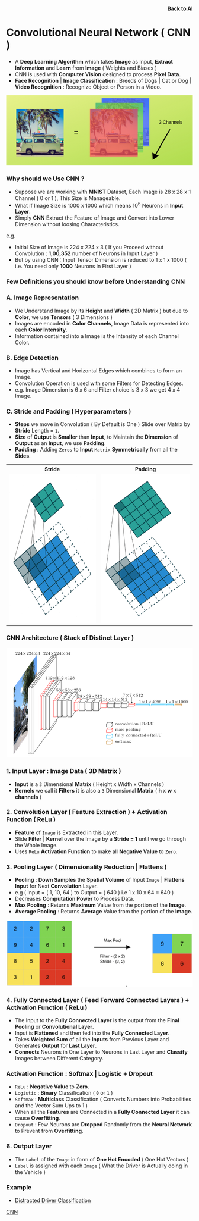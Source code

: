<h4 align=right><a href="https://github.com/KIRANKUMAR7296/Library/blob/main/AI/AI.md">Back to AI</a></h4>

# Convolutional Neural Network ( CNN )

- A **Deep Learning Algorithm** which takes **Image** as Input, **Extract Information** and **Learn** from **Image** ( Weights and Biases )
- CNN is used with **Computer Vision** designed to process **Pixel Data**.
- **Face Recognition** | **Image Classification** : Breeds of Dogs | Cat or Dog | **Video Recognition** : Recognize Object or Person in a Video.

![Channels](Image/3Channels.png)

### Why should we Use CNN ?
- Suppose we are working with **MNIST** Dataset, Each Image is 28 x 28 x 1 Channel ( 0 or 1 ), This Size is Manageable.
- What if Image Size is 1000 x 1000 which means 10<sup>6</sup> Neurons in **Input Layer**. 
- Simply **CNN** Extract the Feature of Image and Convert into Lower Dimension without loosing Characteristics.

e.g.
- Initial Size of Image is 224 x 224 x 3 ( If you Proceed without Convolution : **1,00,352** number of Neurons in Input Layer )
- But by using CNN : Input Tensor Dimension is reduced to 1 x 1 x 1000 ( i.e. You need only **1000** Neurons in First Layer )

### Few Definitions you should know before Understanding CNN

### A. Image Representation
- We Understand Image by its **Height** and **Width** ( 2D Matrix ) but due to **Color**, we use **Tensors** ( 3 Dimensions )
- Images are encoded in **Color Channels**, Image Data is represented into each **Color Intensity**.
- Information contained into a Image is the Intensity of each Channel Color. 

### B. Edge Detection
- Image has Vertical and Horizontal Edges which combines to form an Image.
- Convolution Operation is used with some Filters for Detecting Edges.
- e.g. Image Dimension is 6 x 6 and Filter choice is 3 x 3 we get 4 x 4 Image.

### C. Stride and Padding ( Hyperparameters )
- **Steps** we move in Convolution ( By Default is One ) Slide over Matrix by **Stride** Length = `1`.
- **Size** of **Output** is **Smaller** than **Input**, to Maintain the **Dimension** of **Output** as an **Input**, we use **Padding**.
- **Padding** : Adding `Zeros` to **Input** `Matrix` **Symmetrically** from all the **Sides**.

<table align=center>
  <tr><th>Stride</th><th>Padding</th></tr>
  <tr><td><img src="Image/Stride.gif" width='400px' height='400px'></td><td><img src="Image/Padding.gif" width='400px' height='400px'></td></tr>
</table>

### CNN Architecture ( Stack of Distinct Layer )

![CNN Layer](Image/CNNLayers.png)

### 1. Input Layer : Image Data ( 3D Matrix )
- **Input** is a `3` Dimensional **Matrix** ( Height x Width x Channels )
- **Kernels** we call it **Filters** it is also a `3` Dimensional **Matrix** ( **h** x **w** x **channels** )
 
### 2. Convolution Layer ( Feature Extraction ) + Activation Function ( ReLu )
- **Feature** of `Image` is Extracted in this Layer. 
- Slide **Filter** | **Kernel** over the Image by a **Stride = 1** until we go through the Whole Image.
- Uses `ReLu` **Activation Function** to make all **Negative Value** to `Zero`.

### 3. Pooling Layer ( Dimensionality Reduction | Flattens )
- **Pooling** : **Down Samples** the **Spatial Volume** of Input `Image` | **Flattens Input** for Next **Convolution** Layer.  
- e.g ( Input = ( 1, 10, 64 ) to Output = ( 640 ) i.e 1 x 10 x 64 = 640 )
- Decreases **Computation Power** to Process Data. 
- **Max Pooling** : Returns **Maximum** Value from the portion of the **Image**.
- **Average Pooling** : Returns **Average** Value from the portion of the **Image**.

![Max Pool](Image/MaxPool.png)

### 4. Fully Connected Layer ( Feed Forward Connected Layers ) + Activation Function ( ReLu )
- The Input to the **Fully Connected Layer** is the output from the **Final Pooling** or **Convolutional Layer**. 
- Input is **Flattened** and then fed into the **Fully Connected Layer**.
- Takes **Weighted Sum** of all the **Inputs** from Previous Layer and Generates **Output** for **Last Layer**. 
- **Connects** Neurons in One Layer to Neurons in Last Layer and **Classify** Images between Different Category.

### Activation Function : Softmax | Logistic + Dropout
- `ReLu` : **Negative Value** to **Zero**.
- `Logistic` : **Binary** Classification ( `0` or `1` )
- `Softmax`  : **Multiclass** Classification ( Converts Numbers into Probabilities and the Vector Sum Ups to 1 )
- When all the **Features** are Connected in a **Fully Connected Layer** it can cause **Overfitting**.
- `Dropout` : Few Neurons are **Dropped** Randomly from the **Neural Network** to Prevent from **Overfitting**.

### 6. Output Layer
- The `Label` of the `Image` in form of **One Hot Encoded** ( One Hot Vectors )
- `Label` is assigned with each `Image` ( What the Driver is Actually doing in the Vehicle )

### Example

- [Distracted Driver Classification](https://github.com/KIRANKUMAR7296/Distracted-Driver-Classification)

[CNN](https://towardsdatascience.com/covolutional-neural-network-cb0883dd6529)
